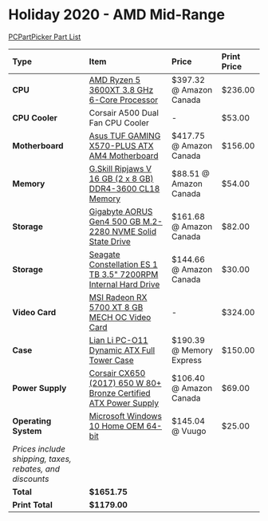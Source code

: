 # Holiday 2020 - AMD Mid-Range

[PCPartPicker Part List](https://ca.pcpartpicker.com/list/PhPQKp)

| Type                                                     | Item                                                                                                                                                                                   | Price                    | Print Price |
| :------------------------------------------------------- | :------------------------------------------------------------------------------------------------------------------------------------------------------------------------------------- | :----------------------- | :---------- |
| **CPU**                                                  | [AMD Ryzen 5 3600XT 3.8 GHz 6-Core Processor](https://ca.pcpartpicker.com/product/7sFKHx/amd-ryzen-5-3600xt-38-ghz-6-core-processor-100-100000281box)                                  | $397.32 @ Amazon Canada  | $236.00     |
| **CPU Cooler**                                           | Corsair A500 Dual Fan CPU Cooler                                                                                                                                                       | -                        | $53.00      |
| **Motherboard**                                          | [Asus TUF GAMING X570-PLUS ATX AM4 Motherboard](https://ca.pcpartpicker.com/product/whMTwP/asus-tuf-gaming-x570-plus-atx-am4-motherboard-tuf-gaming-x570-plus)                         | $417.75 @ Amazon Canada  | $156.00     |
| **Memory**                                               | [G.Skill Ripjaws V 16 GB (2 x 8 GB) DDR4-3600 CL18 Memory](https://ca.pcpartpicker.com/product/n6RgXL/gskill-ripjaws-v-16-gb-2-x-8-gb-ddr4-3600-memory-f4-3600c18d-16gvk)              | $88.51 @ Amazon Canada   | $54.00      |
| **Storage**                                              | [Gigabyte AORUS Gen4 500 GB M.2-2280 NVME Solid State Drive](https://ca.pcpartpicker.com/product/nPjNnQ/gigabyte-aorus-gen4-500-gb-m2-2280-nvme-solid-state-drive-gp-ag4500g)          | $161.68 @ Amazon Canada  | $82.00      |
| **Storage**                                              | [Seagate Constellation ES 1 TB 3.5" 7200RPM Internal Hard Drive](https://ca.pcpartpicker.com/product/ZwsKHx/seagate-internal-hard-drive-st1000nm0011)                                  | $144.66 @ Amazon Canada  | $30.00      |
| **Video Card**                                           | [MSI Radeon RX 5700 XT 8 GB MECH OC Video Card](https://ca.pcpartpicker.com/product/HWbCmG/msi-radeon-rx-5700-xt-8-gb-mech-oc-video-card-rx-5700-xt-mech-oc)                           | -                        | $324.00     |
| **Case**                                                 | [Lian Li PC-O11 Dynamic ATX Full Tower Case](https://ca.pcpartpicker.com/product/Hwkj4D/lian-li-pc-o11dx-atx-full-tower-case-pc-o11dx)                                                 | $190.39 @ Memory Express | $150.00     |
| **Power Supply**                                         | [Corsair CX650 (2017) 650 W 80+ Bronze Certified ATX Power Supply](https://ca.pcpartpicker.com/product/3F2rxr/corsair-cx-2017-650w-80-bronze-certified-atx-power-supply-cp-9020122-na) | $106.40 @ Amazon Canada  | $69.00      |
| **Operating System**                                     | [Microsoft Windows 10 Home OEM 64-bit](https://ca.pcpartpicker.com/product/wtgPxr/microsoft-os-kw900140)                                                                               | $145.04 @ Vuugo          | $25.00      |
| _Prices include shipping, taxes, rebates, and discounts_ |
| **Total**                                                | **$1651.75**                                                                                                                                                                           |
| **Print Total**                                          | **$1179.00**                                                                                                                                                                           |
